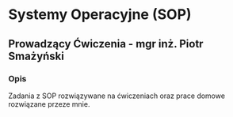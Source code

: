 # Systemy Operacyjne (SOP)
## Prowadzący Ćwiczenia - mgr inż. Piotr Smażyński
### Opis
Zadania z SOP rozwiązywane na ćwiczeniach oraz prace domowe rozwiązane przeze mnie.
